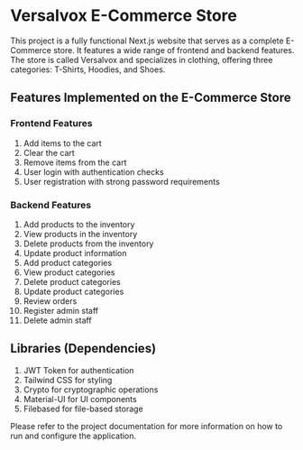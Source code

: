 # Versalvox E-Commerce Store

This project is a fully functional Next.js website that serves as a complete E-Commerce store. It features a wide range of frontend and backend features. The store is called Versalvox and specializes in clothing, offering three categories: T-Shirts, Hoodies, and Shoes.

## Features Implemented on the E-Commerce Store

### Frontend Features

1. Add items to the cart
2. Clear the cart
3. Remove items from the cart
4. User login with authentication checks
5. User registration with strong password requirements

### Backend Features

1. Add products to the inventory
2. View products in the inventory
3. Delete products from the inventory
4. Update product information
5. Add product categories
6. View product categories
7. Delete product categories
8. Update product categories
9. Review orders
10. Register admin staff
11. Delete admin staff

## Libraries (Dependencies)

1. JWT Token for authentication
2. Tailwind CSS for styling
3. Crypto for cryptographic operations
4. Material-UI for UI components
5. Filebased for file-based storage

Please refer to the project documentation for more information on how to run and configure the application.



